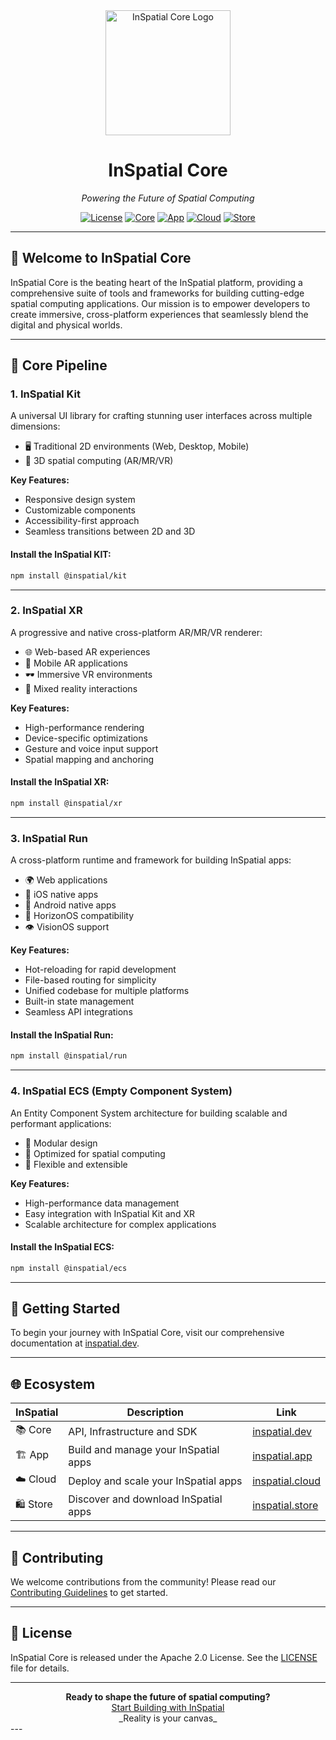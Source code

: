 <div align="center">
  <img src="https://your-image-url.com/inspatial-logo.png" alt="InSpatial Core Logo" width="200"/>

# InSpatial Core

_Powering the Future of Spatial Computing_

[![License](https://img.shields.io/badge/license-Apache%202.0-blue.svg)](https://opensource.org/licenses/Apache-2.0)
[![Core](https://img.shields.io/badge/core-inspatial.dev-brightgreen.svg)](https://www.inspatial.dev)
[![App](https://img.shields.io/badge/app-inspatial.app-purple.svg)](https://www.inspatial.app)
[![Cloud](https://img.shields.io/badge/cloud-inspatial.cloud-yellow.svg)](https://www.inspatial.cloud)
[![Store](https://img.shields.io/badge/store-inspatial.store-red.svg)](https://www.inspatial.store)

</div>

---

## 🌟 Welcome to InSpatial Core

InSpatial Core is the beating heart of the InSpatial platform, providing a comprehensive suite of tools and frameworks for building cutting-edge spatial computing applications. Our mission is to empower developers to create immersive, cross-platform experiences that seamlessly blend the digital and physical worlds.

---

## 🧰 Core Pipeline

### 1. InSpatial Kit

<!-- <div align="center">
  <img src="https://your-image-url.com/inspatial-kit.png" alt="InSpatial Kit" width="150"/>
</div> -->

A universal UI library for crafting stunning user interfaces across multiple dimensions:

- 🖥️ Traditional 2D environments (Web, Desktop, Mobile)
- 🥽 3D spatial computing (AR/MR/VR)

**Key Features:**

- Responsive design system
- Customizable components
- Accessibility-first approach
- Seamless transitions between 2D and 3D

#### Install the InSpatial KIT:

```bash
npm install @inspatial/kit
```

---

### 2. InSpatial XR

<!-- <div align="center">
  <img src="https://your-image-url.com/inspatial-xr.png" alt="InSpatial XR" width="150"/>
</div> -->

A progressive and native cross-platform AR/MR/VR renderer:

- 🌐 Web-based AR experiences
- 📱 Mobile AR applications
- 🕶️ Immersive VR environments
- 🔮 Mixed reality interactions

**Key Features:**

- High-performance rendering
- Device-specific optimizations
- Gesture and voice input support
- Spatial mapping and anchoring

#### Install the InSpatial XR:

```bash
npm install @inspatial/xr
```

---

### 3. InSpatial Run

<!-- <div align="center">
  <img src="https://your-image-url.com/inspatial-run.png" alt="InSpatial Run" width="150"/>
</div> -->

A cross-platform runtime and framework for building InSpatial apps:

- 🌍 Web applications
- 🍎 iOS native apps
- 🤖 Android native apps
- 🌅 HorizonOS compatibility
- 👁️ VisionOS support

**Key Features:**

- Hot-reloading for rapid development
- File-based routing for simplicity
- Unified codebase for multiple platforms
- Built-in state management
- Seamless API integrations

#### Install the InSpatial Run:

```bash
npm install @inspatial/run
```

---

### 4. InSpatial ECS (Empty Component System)

<!-- <div align="center">
  <img src="https://your-image-url.com/inspatial-ecs.png" alt="InSpatial ECS" width="150"/>
</div> -->

An Entity Component System architecture for building scalable and performant applications:

- 🧩 Modular design
- 🚀 Optimized for spatial computing
- 🔄 Flexible and extensible

**Key Features:**

- High-performance data management
- Easy integration with InSpatial Kit and XR
- Scalable architecture for complex applications

#### Install the InSpatial ECS:

```bash
npm install @inspatial/ecs
```

---

## 🚀 Getting Started

To begin your journey with InSpatial Core, visit our comprehensive documentation at [inspatial.dev](https://www.inspatial.dev).

---

## 🌐 Ecosystem

| InSpatial | Description                          | Link                                           |
| --------- | ------------------------------------ | ---------------------------------------------- |
| 📚 Core   | API, Infrastructure and SDK          | [inspatial.dev](https://www.inspatial.dev)     |
| 🏗️ App    | Build and manage your InSpatial apps | [inspatial.app](https://www.inspatial.app)     |
| ☁️ Cloud  | Deploy and scale your InSpatial apps | [inspatial.cloud](https://www.inspatial.cloud) |
| 🛍️ Store  | Discover and download InSpatial apps | [inspatial.store](https://www.inspatial.store) |

---

## 🤝 Contributing

We welcome contributions from the community! Please read our [Contributing Guidelines](CONTRIBUTING.md) to get started.

---

## 📄 License

InSpatial Core is released under the Apache 2.0 License. See the [LICENSE](LICENSE) file for details.

---

<div align="center">
  <strong>Ready to shape the future of spatial computing?</strong>
  <br>
  <a href="https://www.inspatial.app">Start Building with InSpatial</a>
</div>

<div align="center">
_Reality is your canvas_
</div>
---
